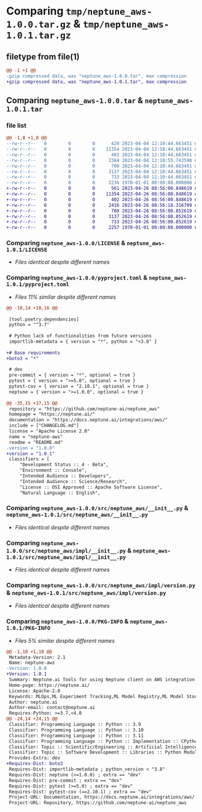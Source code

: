 # Comparing `tmp/neptune_aws-1.0.0.tar.gz` & `tmp/neptune_aws-1.0.1.tar.gz`

## filetype from file(1)

```diff
@@ -1 +1 @@
-gzip compressed data, was "neptune_aws-1.0.0.tar", max compression
+gzip compressed data, was "neptune_aws-1.0.1.tar", max compression
```

## Comparing `neptune_aws-1.0.0.tar` & `neptune_aws-1.0.1.tar`

### file list

```diff
@@ -1,8 +1,8 @@
--rw-r--r--   0        0        0      420 2023-04-04 12:10:44.663451 neptune_aws-1.0.0/CHANGELOG.md
--rw-r--r--   0        0        0    11354 2023-04-04 12:10:44.663451 neptune_aws-1.0.0/LICENSE
--rw-r--r--   0        0        0      402 2023-04-04 12:10:44.663451 neptune_aws-1.0.0/README.md
--rw-r--r--   0        0        0     2384 2023-04-04 12:10:55.743590 neptune_aws-1.0.0/pyproject.toml
--rw-r--r--   0        0        0      700 2023-04-04 12:10:44.663451 neptune_aws-1.0.0/src/neptune_aws/__init__.py
--rw-r--r--   0        0        0     3137 2023-04-04 12:10:44.663451 neptune_aws-1.0.0/src/neptune_aws/impl/__init__.py
--rw-r--r--   0        0        0      733 2023-04-04 12:10:44.663451 neptune_aws-1.0.0/src/neptune_aws/impl/version.py
--rw-r--r--   0        0        0     2236 1970-01-01 00:00:00.000000 neptune_aws-1.0.0/PKG-INFO
+-rw-r--r--   0        0        0      561 2023-04-26 08:56:00.848619 neptune_aws-1.0.1/CHANGELOG.md
+-rw-r--r--   0        0        0    11354 2023-04-26 08:56:00.848619 neptune_aws-1.0.1/LICENSE
+-rw-r--r--   0        0        0      402 2023-04-26 08:56:00.848619 neptune_aws-1.0.1/README.md
+-rw-r--r--   0        0        0     2416 2023-04-26 08:56:18.316709 neptune_aws-1.0.1/pyproject.toml
+-rw-r--r--   0        0        0      700 2023-04-26 08:56:00.852619 neptune_aws-1.0.1/src/neptune_aws/__init__.py
+-rw-r--r--   0        0        0     3137 2023-04-26 08:56:00.852619 neptune_aws-1.0.1/src/neptune_aws/impl/__init__.py
+-rw-r--r--   0        0        0      733 2023-04-26 08:56:00.852619 neptune_aws-1.0.1/src/neptune_aws/impl/version.py
+-rw-r--r--   0        0        0     2257 1970-01-01 00:00:00.000000 neptune_aws-1.0.1/PKG-INFO
```

### Comparing `neptune_aws-1.0.0/LICENSE` & `neptune_aws-1.0.1/LICENSE`

 * *Files identical despite different names*

### Comparing `neptune_aws-1.0.0/pyproject.toml` & `neptune_aws-1.0.1/pyproject.toml`

 * *Files 11% similar despite different names*

```diff
@@ -10,14 +10,16 @@
 
 [tool.poetry.dependencies]
 python = "^3.7"
 
 # Python lack of functionalities from future versions
 importlib-metadata = { version = "*", python = "<3.8" }
 
+# Base requirements
+boto3 = "*"
 
 # dev
 pre-commit = { version = "*", optional = true }
 pytest = { version = ">=5.0", optional = true }
 pytest-cov = { version = "2.10.1", optional = true }
 neptune = { version = ">=1.0.0", optional = true }
 
@@ -35,15 +37,15 @@
 repository = "https://github.com/neptune-ai/neptune_aws"
 homepage = "https://neptune.ai/"
 documentation = "https://docs.neptune.ai/integrations/aws/"
 include = ["CHANGELOG.md"]
 license = "Apache License 2.0"
 name = "neptune-aws"
 readme = "README.md"
-version = "1.0.0"
+version = "1.0.1"
 classifiers = [
     "Development Status :: 4 - Beta",
     "Environment :: Console",
     "Intended Audience :: Developers",
     "Intended Audience :: Science/Research",
     "License :: OSI Approved :: Apache Software License",
     "Natural Language :: English",
```

### Comparing `neptune_aws-1.0.0/src/neptune_aws/__init__.py` & `neptune_aws-1.0.1/src/neptune_aws/__init__.py`

 * *Files identical despite different names*

### Comparing `neptune_aws-1.0.0/src/neptune_aws/impl/__init__.py` & `neptune_aws-1.0.1/src/neptune_aws/impl/__init__.py`

 * *Files identical despite different names*

### Comparing `neptune_aws-1.0.0/src/neptune_aws/impl/version.py` & `neptune_aws-1.0.1/src/neptune_aws/impl/version.py`

 * *Files identical despite different names*

### Comparing `neptune_aws-1.0.0/PKG-INFO` & `neptune_aws-1.0.1/PKG-INFO`

 * *Files 5% similar despite different names*

```diff
@@ -1,10 +1,10 @@
 Metadata-Version: 2.1
 Name: neptune-aws
-Version: 1.0.0
+Version: 1.0.1
 Summary: Neptune.ai Tools for using Neptune client on AWS integration library
 Home-page: https://neptune.ai/
 License: Apache-2.0
 Keywords: MLOps,ML Experiment Tracking,ML Model Registry,ML Model Store,ML Metadata Store
 Author: neptune.ai
 Author-email: contact@neptune.ai
 Requires-Python: >=3.7,<4.0
@@ -24,14 +24,15 @@
 Classifier: Programming Language :: Python :: 3.9
 Classifier: Programming Language :: Python :: 3.10
 Classifier: Programming Language :: Python :: 3.11
 Classifier: Programming Language :: Python :: Implementation :: CPython
 Classifier: Topic :: Scientific/Engineering :: Artificial Intelligence
 Classifier: Topic :: Software Development :: Libraries :: Python Modules
 Provides-Extra: dev
+Requires-Dist: boto3
 Requires-Dist: importlib-metadata ; python_version < "3.8"
 Requires-Dist: neptune (>=1.0.0) ; extra == "dev"
 Requires-Dist: pre-commit ; extra == "dev"
 Requires-Dist: pytest (>=5.0) ; extra == "dev"
 Requires-Dist: pytest-cov (==2.10.1) ; extra == "dev"
 Project-URL: Documentation, https://docs.neptune.ai/integrations/aws/
 Project-URL: Repository, https://github.com/neptune-ai/neptune_aws
```

